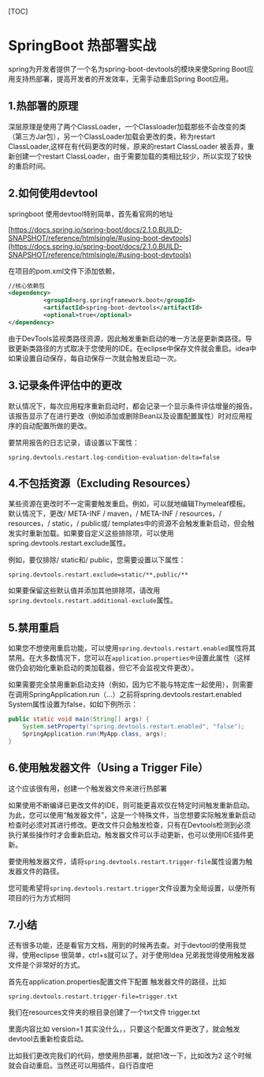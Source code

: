 [TOC]



# SpringBoot 热部署实战



spring为开发者提供了一个名为spring-boot-devtools的模块来使Spring Boot应用支持热部署，提高开发者的开发效率，无需手动重启Spring Boot应用。

## 1.热部署的原理

深层原理是使用了两个ClassLoader，一个Classloader加载那些不会改变的类（第三方Jar包），另一个ClassLoader加载会更改的类，称为restart ClassLoader,这样在有代码更改的时候，原来的restart ClassLoader 被丢弃，重新创建一个restart ClassLoader，由于需要加载的类相比较少，所以实现了较快的重启时间。

## 2.如何使用devtool

springboot 使用devtool特别简单，首先看官网的地址

[https://docs.spring.io/spring-boot/docs/2.1.0.BUILD-SNAPSHOT/reference/htmlsingle/#using-boot-devtools](https://docs.spring.io/spring-boot/docs/2.1.0.BUILD-SNAPSHOT/reference/htmlsingle/#using-boot-devtools) 

在项目的pom.xml文件下添加依赖，

```xml
//核心依赖包
<dependency>  
		  <groupId>org.springframework.boot</groupId>  
		  <artifactId>spring-boot-devtools</artifactId>  
		  <optional>true</optional>  
</dependency>
```

由于DevTools监视类路径资源，因此触发重新启动的唯一方法是更新类路径。导致更新类路径的方式取决于您使用的IDE。在eclipse中保存文件就会重启。idea中如果设置自动保存，每自动保存一次就会触发启动一次。

## 3.记录条件评估中的更改

默认情况下，每次应用程序重新启动时，都会记录一个显示条件评估增量的报告。该报告显示了在进行更改（例如添加或删除Bean以及设置配置属性）时对应用程序的自动配置所做的更改。

要禁用报告的日志记录，请设置以下属性：

`spring.devtools.restart.log-condition-evaluation-delta=false`

## 4.不包括资源（Excluding Resources）

某些资源在更改时不一定需要触发重启。例如，可以就地编辑Thymeleaf模板。默认情况下，更改/ META-INF / maven，/ META-INF / resources，/ resources，/ static，/ public或/ templates中的资源不会触发重新启动，但会触发实时重新加载。如果要自定义这些排除项，可以使用spring.devtools.restart.exclude属性。

例如，要仅排除/ static和/ public，您需要设置以下属性：

```
spring.devtools.restart.exclude=static/**,public/**
```

如果要保留这些默认值并添加其他排除项，请改用`spring.devtools.restart.additional-exclude`属性。

## 5.禁用重启

如果您不想使用重启功能，可以使用`spring.devtools.restart.enabled`属性将其禁用。在大多数情况下，您可以在`application.properties中`设置此属性（这样做仍会初始化重新启动的类加载器，但它不会监视文件更改）。

如果需要完全禁用重新启动支持（例如，因为它不能与特定库一起使用），则需要在调用SpringApplication.run（...）之前将spring.devtools.restart.enabled System属性设置为false，如如下例所示：

```java
public static void main(String[] args) {
	System.setProperty("spring.devtools.restart.enabled", "false");
	SpringApplication.run(MyApp.class, args);
}
```

## 6.使用触发器文件（Using a Trigger File）

这个应该很有用，创建一个触发器文件来进行热部署

如果使用不断编译已更改文件的IDE，则可能更喜欢仅在特定时间触发重新启动。为此，您可以使用“触发器文件”，这是一个特殊文件，当您想要实际触发重新启动检查时必须对其进行修改。更改文件只会触发检查，只有在Devtools检测到必须执行某些操作时才会重新启动。触发器文件可以手动更新，也可以使用IDE插件更新。

要使用触发器文件，请将`spring.devtools.restart.trigger-file`属性设置为触发器文件的路径。

您可能希望将`spring.devtools.restart.trigger`文件设置为全局设置，以便所有项目的行为方式相同

## 7.小结

还有很多功能，还是看官方文档，用到的时候再去查。对于devtool的使用我觉得，使用eclipse 很简单，ctrl+s就可以了。对于使用Idea 兄弟我觉得使用触发器文件是个非常好的方式。

首先在application.properties配置文件下配置 触发器文件的路径，比如

`spring.devtools.restart.trigger-file=trigger.txt`

我们在resources文件夹的根目录创建了一个txt文件 trigger.txt

里面内容比如 version=1 其实没什么，，只要这个配置文件更改了，就会触发devtool去重新检查启动。

比如我们更改完我们的代码，想使用热部署，就把1改一下，比如改为2 这个时候就会自动重启。当然还可以用插件，自行百度吧














